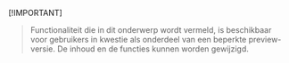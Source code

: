  [!IMPORTANT]
> Functionaliteit die in dit onderwerp wordt vermeld, is beschikbaar voor gebruikers in kwestie als onderdeel van een beperkte preview-versie. De inhoud en de functies kunnen worden gewijzigd. 
